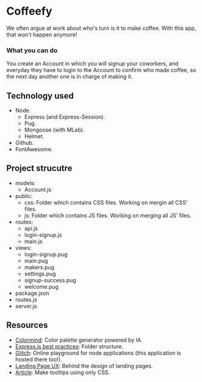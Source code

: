 Coffeefy
=================
We often argue at work about who's turn is it to make coffee. With this app, that won't happen anymore!

### What you can do
You create an Account in which you will signup your coworkers, and everyday they have to login to the Account
to confirm who made coffee, so the next day another one is in charge of making it.

Technology used
------------
- Node.
  - Express (and Express-Session).
  - Pug.
  - Mongoose (with MLab).
  - Helmet.
- Github.
- FontAwesome.

Project strucutre
------------
- models:
  - Account.js
- public:
  - css: Folder which contains CSS files. Working on mergin all CSS' files.
  - js: Folder which contains JS files. Working on merging all JS' files.
- routes:
  - api.js
  - login-signup.js
  - main.js
- views:
  - login-signup.pug
  - main.pug
  - makers.pug
  - settings.pug
  - signup-success.pug
  - welcome.pug
- package.json
- routes.js
- server.js

Resources
-----------
- [Colormind](http://colormind.io/bootstrap/): Color palette generator powered by IA.
- [Express.js best practices](https://www.tutorialspoint.com/expressjs/expressjs_best_practices.htm): Folder structure.
- [Glitch](https://glitch.com/): Online playground for node applications (this application is hosted there too!).
- [Landing Page UX](https://uxplanet.org/the-ux-behind-designing-landing-pages-that-convert-b302ef745c74): Behind the design of landing pages.
- [Article](https://medium.freecodecamp.org/a-step-by-step-guide-to-making-pure-css-tooltips-3d5a3e237346): Make tooltips using only CSS.